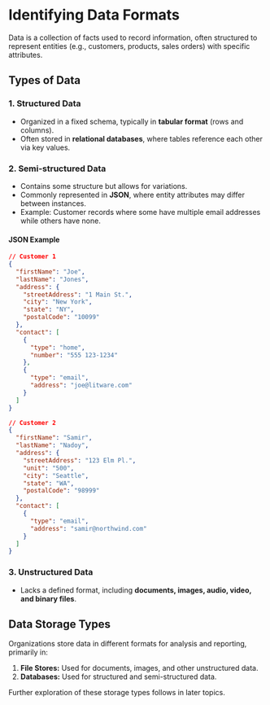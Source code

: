 # Identifying Data Formats  

Data is a collection of facts used to record information, often structured to represent entities (e.g., customers, products, sales orders) with specific attributes.

## Types of Data

### 1. Structured Data  
- Organized in a fixed schema, typically in **tabular format** (rows and columns).  
- Often stored in **relational databases**, where tables reference each other via key values.  

### 2. Semi-structured Data  
- Contains some structure but allows for variations.  
- Commonly represented in **JSON**, where entity attributes may differ between instances.  
- Example: Customer records where some have multiple email addresses while others have none.  

#### **JSON Example**
```json
// Customer 1
{
  "firstName": "Joe",
  "lastName": "Jones",
  "address": {
    "streetAddress": "1 Main St.",
    "city": "New York",
    "state": "NY",
    "postalCode": "10099"
  },
  "contact": [
    {
      "type": "home",
      "number": "555 123-1234"
    },
    {
      "type": "email",
      "address": "joe@litware.com"
    }
  ]
}

// Customer 2
{
  "firstName": "Samir",
  "lastName": "Nadoy",
  "address": {
    "streetAddress": "123 Elm Pl.",
    "unit": "500",
    "city": "Seattle",
    "state": "WA",
    "postalCode": "98999"
  },
  "contact": [
    {
      "type": "email",
      "address": "samir@northwind.com"
    }
  ]
}
```

### 3. Unstructured Data  
- Lacks a defined format, including **documents, images, audio, video, and binary files**.  

## Data Storage Types  
Organizations store data in different formats for analysis and reporting, primarily in:  

1. **File Stores:** Used for documents, images, and other unstructured data.  
2. **Databases:** Used for structured and semi-structured data.  

Further exploration of these storage types follows in later topics.
